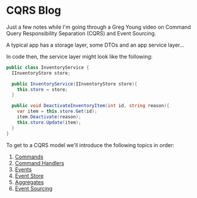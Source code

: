 # CQRS Blog #

Just a few notes while I'm going through a Greg Young video on Command Query Responsibility Separation (CQRS) and Event Sourcing.

A typical app has a storage layer, some DTOs and an app service layer...

In code then, the service layer might look like the following:

```csharp
public class InventoryService {
  IInventoryStore store;

  public InventoryService(IInventoryStore store){
    this.store = store;
  }

  public void DeactivateInventoryItem(int id, string reason){
    var item = this.store.Get(id);
    item.Deactivate(reason);
    this.store.Update(item);
  }
}
```

To get to a CQRS model we'll introduce the following topics in order:

1. [Commands](./commands)
2. [Command Handlers](./command-handlers)
3. [Events](./events)
4. [Event Store](./event-store)
5. [Aggregates](./aggregates)
6. [Event Sourcing](./event-sourcing)
